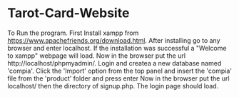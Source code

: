 # Tarot-Card-Website
To Run the program. First Install xampp from https://www.apachefriends.org/download.html. 
After installing go to any browser and enter localhost. If the installation was successful a "Welcome to xampp" webpage will load.
Now in the browser put the url http://localhost/phpmyadmin/. Login and createa a new database named 'compia'. 
Click the 'Import' option from the top panel and insert the 'compia' file from the 'product' folder and press enter
Now in the browser put the url localhost/ then the directory of signup.php. The login page should load. 
